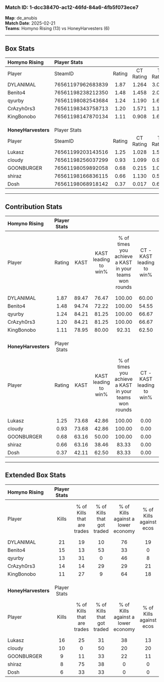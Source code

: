 ### Match ID: 1-dcc38470-ac12-46fd-84a6-4fb5f073ece7  
**Map**: de_anubis  
**Match Date**: 2025-02-21  
**Teams**: Homyno Rising (13) vs HoneyHarvesters (6)  

---  

## Box Stats  

| **Homyno Rising**   | Player Stats      |        |           |          |       |       |       |         |        |      |     |
| :- | :- | :-: | :-: | :-: | :-: | :-: | :-: | :-: | :-: | :-: | :-: |
| Player              | SteamID           | Rating | CT Rating | T Rating | KAST  |  ADR  | Kills | Assists | Deaths | K/D  | HS% |
| DYLANIMAL           | 76561197962683839 |  1.87  |   1.264   |  3.055   | 89.47 | 129.2 |  21   |    7    |   9    | 2.33 | 47  |
| Benito4             | 76561198238212350 |  1.48  |   1.458   |  2.070   | 94.74 | 102.0 |  15   |   10    |   12   | 1.25 | 80  |
| qyurby              | 76561198082543684 |  1.24  |   1.190   |  1.672   | 84.21 | 54.3  |  13   |    4    |   8    | 1.63 | 61  |
| CrAzyh0rs3          | 76561198343758713 |  1.20  |   1.571   |  1.119   | 84.21 | 74.0  |  14   |    3    |   13   | 1.08 | 28  |
| KingBonobo          | 76561198147870134 |  1.11  |   0.908   |  1.624   | 78.95 | 55.3  |  11   |    4    |   8    | 1.38 | 18  |
|                     |                   |        |           |          |       |       |       |         |        |      |     |
|                     |                   |        |           |          |       |       |       |         |        |      |     |
|                     |                   |        |           |          |       |       |       |         |        |      |     |
| **HoneyHarvesters** | Player Stats      |        |           |          |       |       |       |         |        |      |     |
| Player              | SteamID           | Rating | CT Rating | T Rating | KAST  |  ADR  | Kills | Assists | Deaths | K/D  | HS% |
| Lukasz              | 76561199203143516 |  1.25  |   1.028   |  1.569   | 73.68 | 105.6 |  16   |    7    |   16   | 1.00 | 62  |
| cIoudy              | 76561198256037299 |  0.93  |   1.099   |  0.965   | 73.68 | 65.4  |  10   |    5    |   13   | 0.77 | 20  |
| GOONBURGER          | 76561198059892058 |  0.68  |   0.215   |  1.080   | 63.16 | 47.0  |   9   |    3    |   15   | 0.60 | 55  |
| shiraz              | 76561198166836115 |  0.66  |   1.130   |  0.540   | 63.16 | 51.6  |   8   |    5    |   15   | 0.53 | 25  |
| Dosh                | 76561198068918142 |  0.37  |   0.017   |  0.674   | 42.11 | 48.7  |   6   |    4    |   16   | 0.38 | 66  |
---  

## Contribution Stats  

| **Homyno Rising**   | Player Stats |       |                      |                                                        |                           |                                                             |                          |                                                            |
| :- | :-: | :-: | :-: | :-: | :-: | :-: | :-: | :-: |
| Player              |    Rating    | KAST  | KAST leading to win% | % of times you achieve a KAST in your teams won rounds | CT - KAST leading to win% | CT - % of times you achieve a KAST in your teams won rounds | T - KAST leading to win% | T - % of times you achieve a KAST in your teams won rounds |
| DYLANIMAL           |     1.87     | 89.47 |        76.47         |                         100.00                         |           60.00           |                           100.00                            |          100.00          |                           100.00                           |
| Benito4             |     1.48     | 94.74 |        72.22         |                         100.00                         |           54.55           |                           100.00                            |          100.00          |                           100.00                           |
| qyurby              |     1.24     | 84.21 |        81.25         |                         100.00                         |           66.67           |                           100.00                            |          100.00          |                           100.00                           |
| CrAzyh0rs3          |     1.20     | 84.21 |        81.25         |                         100.00                         |           66.67           |                           100.00                            |          100.00          |                           100.00                           |
| KingBonobo          |     1.11     | 78.95 |        80.00         |                         92.31                          |           62.50           |                            83.33                            |          100.00          |                           100.00                           |
|                     |              |       |                      |                                                        |                           |                                                             |                          |                                                            |
|                     |              |       |                      |                                                        |                           |                                                             |                          |                                                            |
|                     |              |       |                      |                                                        |                           |                                                             |                          |                                                            |
| **HoneyHarvesters** | Player Stats |       |                      |                                                        |                           |                                                             |                          |                                                            |
| Player              |    Rating    | KAST  | KAST leading to win% | % of times you achieve a KAST in your teams won rounds | CT - KAST leading to win% | CT - % of times you achieve a KAST in your teams won rounds | T - KAST leading to win% | T - % of times you achieve a KAST in your teams won rounds |
| Lukasz              |     1.25     | 73.68 |        42.86         |                         100.00                         |           0.00            |                            0.00                             |          75.00           |                           100.00                           |
| cIoudy              |     0.93     | 73.68 |        42.86         |                         100.00                         |           0.00            |                            0.00                             |          75.00           |                           100.00                           |
| GOONBURGER          |     0.68     | 63.16 |        50.00         |                         100.00                         |           0.00            |                            0.00                             |          66.67           |                           100.00                           |
| shiraz              |     0.66     | 63.16 |        38.46         |                         83.33                          |           0.00            |                            0.00                             |          71.43           |                           83.33                            |
| Dosh                |     0.37     | 42.11 |        62.50         |                         83.33                          |           0.00            |                            0.00                             |          83.33           |                           83.33                            |
---  

## Extended Box Stats  

| **Homyno Rising**   | Player Stats |                            |                            |                                    |                         |                              |                                 |        |                             |                                     |                          |                               |                            |
| :- | :-: | :-: | :-: | :-: | :-: | :-: | :-: | :-: | :-: | :-: | :-: | :-: | :-: |
| Player              |    Kills     | % of Kills that are trades | % of Kills that got traded | % of Kills against a lower economy | % of Kills against ecos | % of Kills that are flawless | % of Kills that are close duels | Deaths | % of Deaths that get traded | % of Deaths against a lower economy | % of Deaths against ecos | % of Deaths that are flawless | % of Deaths that are close |
| DYLANIMAL           |      21      |             19             |             10             |                 76                 |           19            |              76              |                5                |   9    |             22              |                 22                  |            0             |              44               |             0              |
| Benito4             |      15      |             13             |             53             |                 33                 |            0            |              60              |               13                |   12   |             33              |                 42                  |            0             |              58               |             0              |
| qyurby              |      13      |             31             |             0              |                 46                 |            8            |              85              |                0                |   8    |             50              |                 38                  |            13            |              100              |             0              |
| CrAzyh0rs3          |      14      |             14             |             29             |                 29                 |           21            |              43              |                0                |   13   |             54              |                 23                  |            0             |              62               |             0              |
| KingBonobo          |      11      |             27             |             9              |                 64                 |           18            |              82              |                9                |   8    |             25              |                 38                  |            0             |              75               |             0              |
|                     |              |                            |                            |                                    |                         |                              |                                 |        |                             |                                     |                          |                               |                            |
|                     |              |                            |                            |                                    |                         |                              |                                 |        |                             |                                     |                          |                               |                            |
|                     |              |                            |                            |                                    |                         |                              |                                 |        |                             |                                     |                          |                               |                            |
| **HoneyHarvesters** | Player Stats |                            |                            |                                    |                         |                              |                                 |        |                             |                                     |                          |                               |                            |
| Player              |    Kills     | % of Kills that are trades | % of Kills that got traded | % of Kills against a lower economy | % of Kills against ecos | % of Kills that are flawless | % of Kills that are close duels | Deaths | % of Deaths that get traded | % of Deaths against a lower economy | % of Deaths against ecos | % of Deaths that are flawless | % of Deaths that are close |
| Lukasz              |      16      |             25             |             31             |                 38                 |           13            |              63              |                0                |   16   |             25              |                  6                  |            6             |              69               |             6              |
| cIoudy              |      10      |             0              |             50             |                 20                 |           20            |              60              |                0                |   13   |             23              |                  0                  |            0             |              54               |             8              |
| GOONBURGER          |      9       |             11             |             33             |                 22                 |           11            |              56              |                0                |   15   |             20              |                  0                  |            0             |              80               |             0              |
| shiraz              |      8       |             75             |             38             |                 0                  |            0            |              75              |                0                |   15   |             13              |                 13                  |            7             |              73               |             7              |
| Dosh                |      6       |             33             |             33             |                 0                  |            0            |              67              |                0                |   16   |             13              |                 13                  |            6             |              50               |             6              |
